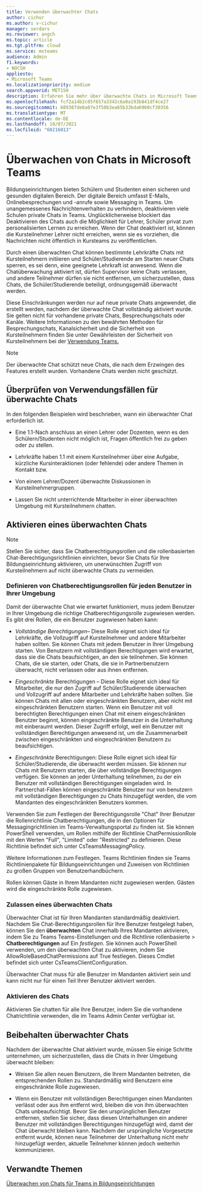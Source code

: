 ```yaml
---
title: Verwenden überwachter Chats
author: cichur
ms.author: v-cichur
manager: serdars
ms.reviewer: angch
ms.topic: article
ms.tgt.pltfrm: cloud
ms.service: msteams
audience: Admin
f1.keywords:
- NOCSH
appliesto:
- Microsoft Teams
ms.localizationpriority: medium
search.appverid: MET150
description: Erfahren Sie mehr über überwachte Chats in Microsoft Teams Besprechungen.
ms.openlocfilehash: fcf2a14b2c05f657a3342c6a0a193b841df4ce27
ms.sourcegitcommit: 689387de6a07e3f50b3ea65b33bda6960cf30356
ms.translationtype: MT
ms.contentlocale: de-DE
ms.lasthandoff: 10/07/2021
ms.locfileid: "60216013"
---
```

# <a name="supervised-chats-in-microsoft-teams"></a>Überwachen von Chats in Microsoft Teams

Bildungseinrichtungen bieten Schülern und Studenten einen sicheren und gesunden digitalen Bereich. Der digitale Bereich umfasst E-Mails, Onlinebesprechungen und -anrufe sowie Messaging in Teams. Um unangemessenes Nachrichtenverhalten zu verhindern, deaktivieren viele Schulen private Chats in Teams. Unglücklicherweise blockiert das Deaktivieren des Chats auch die Möglichkeit für Lehrer, Schüler privat zum personalisierten Lernen zu erreichen. Wenn der Chat deaktiviert ist, können die Kursteilnehmer Lehrer nicht erreichen, wenn sie es vorziehen, die Nachrichten nicht öffentlich in Kursteams zu veröffentlichen.

Durch einen überwachten Chat können bestimmte Lehrkräfte Chats mit Kursteilnehmern initiieren und Schüler/Studierende am Starten neuer Chats sperren, es sei denn, eine geeignete Lehrkraft ist anwesend. Wenn die Chatüberwachung aktiviert ist, dürfen Supervisor keine Chats verlassen, und andere Teilnehmer dürfen sie nicht entfernen, um sicherzustellen, dass Chats, die Schüler/Studierende beteiligt, ordnungsgemäß überwacht werden.

Diese Einschränkungen werden nur auf neue private Chats angewendet, die erstellt werden, nachdem der überwachte Chat vollständig aktiviert wurde. Sie gelten nicht für vorhandene private Chats, Besprechungschats oder Kanäle. Weitere Informationen zu den bewährten Methoden für Besprechungschats, Kanalsicherheit und die Sicherheit von Kursteilnehmern finden Sie unter Gewährleisten der Sicherheit von Kursteilnehmern bei der [Verwendung Teams.](https://support.microsoft.com/topic/keeping-students-safe-while-using-teams-for-distance-learning-f00fa399-0473-4d31-ab72-644c137e11c8?ui=en-us&rs=en-us&ad=us#ID0EBBAAA=For_educators&ID0EDD=For_educators)

> [!Note]
> Der überwachte Chat schützt neue Chats, die nach dem Erzwingen des Features erstellt wurden.  Vorhandene Chats werden nicht geschützt.

## <a name="review-use-cases-for-supervised-chats"></a>Überprüfen von Verwendungsfällen für überwachte Chats

In den folgenden Beispielen wird beschrieben, wann ein überwachter Chat erforderlich ist.

- Eine 1.1-Nach anschluss an einen Lehrer oder Dozenten, wenn es den Schülern/Studenten nicht möglich ist, Fragen öffentlich frei zu geben oder zu stellen.

- Lehrkräfte haben 1.1 mit einem Kursteilnehmer über eine Aufgabe, kürzliche Kursinteraktionen (oder fehlende) oder andere Themen in Kontakt bzw.

- Von einem Lehrer/Dozent überwachte Diskussionen in Kursteilnehmergruppen.

- Lassen Sie nicht unterrichtende Mitarbeiter in einer überwachten Umgebung mit Kursteilnehmern chatten.

## <a name="enable-supervised-chat"></a>Aktivieren eines überwachten Chats

> [!Note]
> Stellen Sie sicher, dass Sie Chatberechtigungsrollen und die rollenbasierten Chat-Berechtigungsrichtlinien einrichten, bevor Sie Chats für Ihre Bildungseinrichtung aktivieren, um unerwünschten Zugriff von Kursteilnehmern auf nicht überwachte Chats zu vermeiden.

### <a name="define-chat-permission-roles-for-each-user-in-your-environment"></a>Definieren von Chatberechtigungsrollen für jeden Benutzer in Ihrer Umgebung

Damit der überwachte Chat wie erwartet funktioniert, muss jedem Benutzer in Ihrer Umgebung die richtige Chatberechtigungsrolle zugewiesen werden. Es gibt drei Rollen, die ein Benutzer zugewiesen haben kann:

- *Vollständige Berechtigungen–* Diese Rolle eignet sich ideal für Lehrkräfte, die Vollzugriff auf Kursteilnehmer und andere Mitarbeiter haben sollten. Sie können Chats mit jedem Benutzer in Ihrer Umgebung starten. Von Benutzern mit vollständigen Berechtigungen wird erwartet, dass sie die Chats beaufsichtigen, an den sie teilnehmen. Sie können Chats, die sie starten, oder Chats, die sie in Partnerbenutzern überwacht, nicht verlassen oder aus ihnen entfernen.

- *Eingeschränkte* Berechtigungen – Diese Rolle eignet sich ideal für Mitarbeiter, die nur den Zugriff auf Schüler/Studierende überwachen und Vollzugriff auf andere Mitarbeiter und Lehrkräfte haben sollten. Sie können Chats mit allen oder eingeschränkten Benutzern, aber nicht mit eingeschränkten Benutzern starten. Wenn ein Benutzer mit voll berechtigten Berechtigungen einen Chat mit einem eingeschränkten Benutzer beginnt, können eingeschränkte Benutzer in die Unterhaltung mit einberaumt werden. Dieser Zugriff erfolgt, weil ein Benutzer mit vollständigen Berechtigungen anwesend ist, um die Zusammenarbeit zwischen eingeschränkten und eingeschränkten Benutzern zu beaufsichtigen.

- *Eingeschränkte* Berechtigungen: Diese Rolle eignet sich ideal für Schüler/Studierende, die überwacht werden müssen. Sie können nur Chats mit Benutzern starten, die über vollständige Berechtigungen verfügen. Sie können an jeder Unterhaltung teilnehmen, zu der ein Benutzer mit vollständigen Berechtigungen eingeladen wird. In Partnerchat-Fällen können eingeschränkte Benutzer nur von benutzern mit vollständigen Berechtigungen zu Chats hinzugefügt werden, die vom Mandanten des eingeschränkten Benutzers kommen.

Verwenden Sie zum Festlegen der Berechtigungsrolle "Chat" Ihrer Benutzer die Rollenrichtlinie Chatberechtigungen, die in den Optionen für Messagingrichtlinien im Teams-Verwaltungsportal zu finden ist.   Sie können PowerShell verwenden, um Rollen mithilfe der Richtlinie ChatPermissionRole mit den Werten "Full", "Limited" oder "Restricted" zu definieren. Diese Richtlinie befindet sich unter CsTeamsMessagingPolicy.

Weitere Informationen zum Festlegen. Teams Richtlinien finden sie Teams Richtlinienpakete für Bildungseinrichtungen und Zuweisen von Richtlinien zu großen Gruppen von Benutzerhandbüchern.

Rollen können Gäste in Ihrem Mandanten nicht zugewiesen werden. Gästen wird die eingeschränkte Rolle zugewiesen.

### <a name="allow-supervised-chat"></a>Zulassen eines überwachten Chats

Überwachter Chat ist für Ihren Mandanten standardmäßig deaktiviert. Nachdem Sie Chat-Berechtigungsrollen für Ihre Benutzer festgelegt haben, können Sie den **überwachten** Chat innerhalb Ihres Mandanten aktivieren, indem Sie zu Teams Teams-Einstellungen und die Richtlinie rollenbasierte &gt;  **Chatberechtigungen** auf Ein *festlegen.* Sie können auch PowerShell verwenden, um den überwachten Chat zu aktivieren, indem Sie AllowRoleBasedChatPermissions auf True festlegen. Dieses Cmdlet befindet sich unter CsTeamsClientConfiguration.

Überwachter Chat muss für alle Benutzer im Mandanten aktiviert sein und kann nicht nur für einen Teil Ihrer Benutzer aktiviert werden.

### <a name="enable-chat"></a>Aktivieren des Chats

Aktivieren Sie chatten für alle Ihre Benutzer, indem Sie die vorhandene Chatrichtlinie verwenden, die im Teams Admin Center verfügbar ist.

## <a name="maintain-supervised-chats"></a>Beibehalten überwachter Chats

Nachdem der überwachte Chat aktiviert wurde, müssen Sie einige Schritte unternehmen, um sicherzustellen, dass die Chats in Ihrer Umgebung überwacht bleiben:

- Weisen Sie allen neuen Benutzern, die Ihrem Mandanten beitreten, die entsprechenden Rollen zu. Standardmäßig wird Benutzern eine eingeschränkte Rolle zugewiesen.

- Wenn ein Benutzer mit vollständigen Berechtigungen einen Mandanten verlässt oder aus ihm entfernt wird, bleiben die von ihm überwachten Chats unbeaufsichtigt. Bevor Sie den ursprünglichen Benutzer entfernen, stellen Sie sicher, dass diesen Unterhaltungen ein anderer Benutzer mit vollständigen Berechtigungen hinzugefügt wird, damit der Chat überwacht bleiben kann. Nachdem der ursprüngliche Vorgesetzte entfernt wurde, können neue Teilnehmer der Unterhaltung nicht mehr hinzugefügt werden, aktuelle Teilnehmer können jedoch weiterhin kommunizieren.

## <a name="related-topics"></a>Verwandte Themen

[Überwachen von Chats für Teams in Bildungseinrichtungen](https://support.microsoft.com/topic/supervised-chats-in-microsoft-teams-for-education-ad3aaafc-c85a-416f-95f9-d691f419cbb8?storagetype=live)
